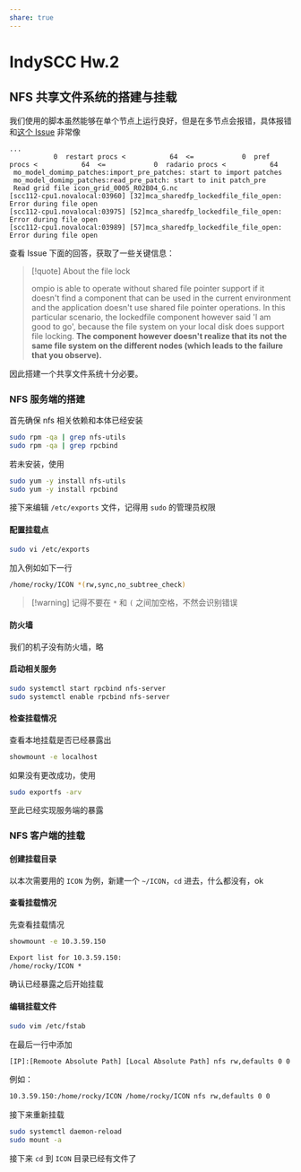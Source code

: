 ```yaml
---
share: true
---
```


# IndySCC Hw.2

## NFS 共享文件系统的搭建与挂载

我们使用的脚本虽然能够在单个节点上运行良好，但是在多节点会报错，具体报错和[这个 Issue](https://github.com/open-mpi/ompi/issues/8825) 非常像

```
...
           0  restart procs <           64  <=            0  pref procs <           64  <=            0  radario procs <           64
 mo_model_domimp_patches:import_pre_patches: start to import patches
 mo_model_domimp_patches:read_pre_patch: start to init patch_pre
 Read grid file icon_grid_0005_R02B04_G.nc
[scc112-cpu1.novalocal:03960] [32]mca_sharedfp_lockedfile_file_open: Error during file open
[scc112-cpu1.novalocal:03975] [52]mca_sharedfp_lockedfile_file_open: Error during file open
[scc112-cpu1.novalocal:03989] [57]mca_sharedfp_lockedfile_file_open: Error during file open
```

查看 Issue 下面的回答，获取了一些关键信息：

> [!quote] About the file lock
> 
> ompio is able to operate without shared file pointer support if it doesn't find a component that can be used in the current environment and the application doesn't use shared file pointer operations. In this particular scenario, the lockedfile component however said 'I am good to go', because the file system on your local disk does support file locking. **The component however doesn't realize that its not the same file system on the different nodes (which leads to the failure that you observe).**

因此搭建一个共享文件系统十分必要。

### NFS 服务端的搭建

首先确保 nfs 相关依赖和本体已经安装

```bash
sudo rpm -qa | grep nfs-utils
sudo rpm -qa | grep rpcbind
```

若未安装，使用

```bash
sudo yum -y install nfs-utils
sudo yum -y install rpcbind
```

接下来编辑 `/etc/exports` 文件，记得用 `sudo` 的管理员权限

#### 配置挂载点

```bash
sudo vi /etc/exports 
```

加入例如如下一行

```bash
/home/rocky/ICON *(rw,sync,no_subtree_check)
```

> [!warning] 记得不要在 `*` 和 `(` 之间加空格，不然会识别错误

#### 防火墙

我们的机子没有防火墙，略

#### 启动相关服务

```bash
sudo systemctl start rpcbind nfs-server
sudo systemctl enable rpcbind nfs-server
```

#### 检查挂载情况

查看本地挂载是否已经暴露出

```bash
showmount -e localhost
```

如果没有更改成功，使用

```bash
sudo exportfs -arv
```

至此已经实现服务端的暴露

### NFS 客户端的挂载

#### 创建挂载目录

以本次需要用的 `ICON` 为例，新建一个 `~/ICON`，`cd` 进去，什么都没有，ok

#### 查看挂载情况

先查看挂载情况

```bash
showmount -e 10.3.59.150
```

```txt
Export list for 10.3.59.150:
/home/rocky/ICON *
```

确认已经暴露之后开始挂载

#### 编辑挂载文件

```bash
sudo vim /etc/fstab
```

在最后一行中添加

```txt
[IP]:[Remoote Absolute Path] [Local Absolute Path] nfs rw,defaults 0 0
```

例如：

```txt
10.3.59.150:/home/rocky/ICON /home/rocky/ICON nfs rw,defaults 0 0
```

接下来重新挂载

```bash
sudo systemctl daemon-reload
sudo mount -a
```

接下来 `cd` 到 `ICON` 目录已经有文件了